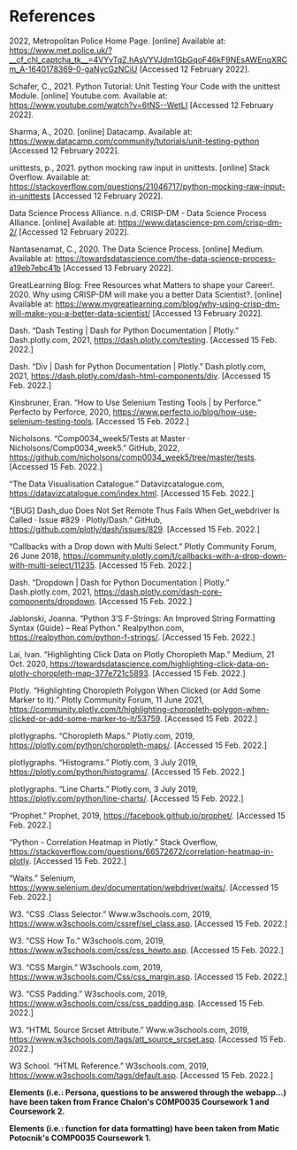 # References

2022, Metropolitan Police Home Page. [online] Available at: https://www.met.police.uk/?__cf_chl_captcha_tk__=4VYvTqZ.hAsVYVJdm1GbGqoF46kF9NEsAWEnqXRCm_A-1640178369-0-gaNycGzNCiU [Accessed 12 February 2022].

Schafer, C., 2021. Python Tutorial: Unit Testing Your Code with the unittest Module. [online] Youtube.com. Available at: https://www.youtube.com/watch?v=6tNS--WetLI [Accessed 12 February 2022].

Sharma, A., 2020. [online] Datacamp. Available at: https://www.datacamp.com/community/tutorials/unit-testing-python [Accessed 12 February 2022].

unittests, p., 2021. python mocking raw input in unittests. [online] Stack Overflow. Available at: https://stackoverflow.com/questions/21046717/python-mocking-raw-input-in-unittests [Accessed 12 February 2022].

Data Science Process Alliance. n.d. CRISP-DM - Data Science Process Alliance. [online] Available at: <https://www.datascience-pm.com/crisp-dm-2/> [Accessed 12 February 2022].

Nantasenamat, C., 2020. The Data Science Process. [online] Medium. Available at: <https://towardsdatascience.com/the-data-science-process-a19eb7ebc41b> [Accessed 13 February 2022].

GreatLearning Blog: Free Resources what Matters to shape your Career!. 2020. Why using CRISP-DM will make you a better Data Scientist?. [online] Available at: <https://www.mygreatlearning.com/blog/why-using-crisp-dm-will-make-you-a-better-data-scientist/> [Accessed 13 February 2022].

Dash. “Dash Testing | Dash for Python Documentation | Plotly.” Dash.plotly.com, 2021, <https://dash.plotly.com/testing>. [Accessed 15 Feb. 2022.]

Dash. “Div | Dash for Python Documentation | Plotly.” Dash.plotly.com, 2021, <https://dash.plotly.com/dash-html-components/div>. [Accessed 15 Feb. 2022.]

Kinsbruner, Eran. “How to Use Selenium Testing Tools | by Perforce.” Perfecto by Perforce, 2020, <https://www.perfecto.io/blog/how-use-selenium-testing-tools>. [Accessed 15 Feb. 2022.]

Nicholsons. “Comp0034_week5/Tests at Master · Nicholsons/Comp0034_week5.” GitHub, 2022, <https://github.com/nicholsons/comp0034_week5/tree/master/tests>. [Accessed 15 Feb. 2022.]

“The Data Visualisation Catalogue.” Datavizcatalogue.com, <https://datavizcatalogue.com/index.html>. [Accessed 15 Feb. 2022.]

“[BUG] Dash_duo Does Not Set Remote Thus Fails When Get_webdriver Is Called · Issue #829 · Plotly/Dash.” GitHub, <https://github.com/plotly/dash/issues/829>. [Accessed 15 Feb. 2022.]

“Callbacks with a Drop down with Multi Select.” Plotly Community Forum, 26 June 2018, <https://community.plotly.com/t/callbacks-with-a-drop-down-with-multi-select/11235>. [Accessed 15 Feb. 2022.]

Dash. “Dropdown | Dash for Python Documentation | Plotly.” Dash.plotly.com, 2021, <https://dash.plotly.com/dash-core-components/dropdown>. [Accessed 15 Feb. 2022.]

Jablonski, Joanna. “Python 3’S F-Strings: An Improved String Formatting Syntax (Guide) – Real Python.” Realpython.com, <https://realpython.com/python-f-strings/>. [Accessed 15 Feb. 2022.]

Lai, Ivan. “Highlighting Click Data on Plotly Choropleth Map.” Medium, 21 Oct. 2020, <https://towardsdatascience.com/highlighting-click-data-on-plotly-choropleth-map-377e721c5893>. [Accessed 15 Feb. 2022.]

Plotly. “Highlighting Choropleth Polygon When Clicked (or Add Some Marker to It).” Plotly Community Forum, 11 June 2021, <https://community.plotly.com/t/highlighting-choropleth-polygon-when-clicked-or-add-some-marker-to-it/53759>. [Accessed 15 Feb. 2022.]

plotlygraphs. “Choropleth Maps.” Plotly.com, 2019, <https://plotly.com/python/choropleth-maps/>. [Accessed 15 Feb. 2022.]

plotlygraphs. “Histograms.” Plotly.com, 3 July 2019, <https://plotly.com/python/histograms/>. [Accessed 15 Feb. 2022.]

plotlygraphs. “Line Charts.” Plotly.com, 3 July 2019, <https://plotly.com/python/line-charts/>. [Accessed 15 Feb. 2022.]

“Prophet.” Prophet, 2019, <https://facebook.github.io/prophet/>. [Accessed 15 Feb. 2022.]

“Python - Correlation Heatmap in Plotly.” Stack Overflow, <https://stackoverflow.com/questions/66572672/correlation-heatmap-in-plotly>. [Accessed 15 Feb. 2022.]

“Waits.” Selenium, <https://www.selenium.dev/documentation/webdriver/waits/>. [Accessed 15 Feb. 2022.]

W3. “CSS .Class Selector.” Www.w3schools.com, 2019, <https://www.w3schools.com/cssref/sel_class.asp>. [Accessed 15 Feb. 2022.]

W3. “CSS How To.” W3schools.com, 2019, <https://www.w3schools.com/css/css_howto.asp>. [Accessed 15 Feb. 2022.]

W3. “CSS Margin.” W3schools.com, 2019, <https://www.w3schools.com/Css/css_margin.asp>. [Accessed 15 Feb. 2022.]

W3. “CSS Padding.” W3schools.com, 2019, <https://www.w3schools.com/css/css_padding.asp>. [Accessed 15 Feb. 2022.]

W3. “HTML Source Srcset Attribute.” Www.w3schools.com, 2019, <https://www.w3schools.com/tags/att_source_srcset.asp>. [Accessed 15 Feb. 2022.]

W3 School. “HTML Reference.” W3schools.com, 2019, <https://www.w3schools.com/tags/default.asp>. [Accessed 15 Feb. 2022.]


__Elements (i.e.: Persona, questions to be answered through the webapp...) have been taken from France Chalon's COMP0035 Coursework 1 and Coursework 2.__

__Elements (i.e.: function for data formatting) have been taken from Matic Potocnik's COMP0035 Coursework 1.__


